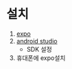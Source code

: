 # 설치
1. [expo](https://reactnative.dev/docs/environment-setup)
2. [android studio](https://developer.android.com/studio)
    - SDK 설정
3. 휴대폰에 expo설치